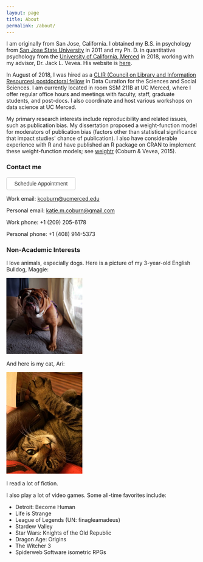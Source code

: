```yaml
---
layout: page
title: About
permalink: /about/
---
```


I am originally from San Jose, California. I obtained my B.S. in psychology from [San Jose State University](http://www.sjsu.edu/) in 2011 and my Ph. D. in quantitative psychology from the [University of California, Merced](https://www.ucmerced.edu/) in 2018, working with my advisor, Dr. Jack L. Vevea. His website is [here](http://faculty.ucmerced.edu/jvevea/).

In August of 2018, I was hired as a [CLIR (Council on Library and Information Resources) postdoctoral fellow](https://www.clir.org/fellowships/postdoc/fellowsupdate/) in Data Curation for the Sciences and Social Sciences. I am currently located in room SSM 211B at UC Merced, where I offer regular office hours and meetings with faculty, staff, graduate students, and post-docs. I also coordinate and host various workshops on data science at UC Merced.

My primary research interests include reproducibility and related issues, such as publication bias. My dissertation proposed a weight-function model for moderators of publication bias (factors other than statistical significance that impact studies' chance of publication). I also have considerable experience with R and have published an R package on CRAN to implement these weight-function models; see [weightr](https://cran.r-project.org/web/packages/weightr/index.html) (Coburn & Vevea, 2015).

### Contact me

<script src="https://api3.libcal.com/js/myscheduler.min.js"></script>
<script>
jQuery(function(){
   jQuery("#mysched_45482").LibCalMySched({iid: 4052, lid: 0, gid: 0, uid: 45482, width: 560, height: 680, title: 'Make an Appointment'});
});
</script>
<!-- Place the following link anywhere in your page. Make sure the id "mysched_45482" matches with the above code: jQuery("#mysched_45482")  //-->
<button id="mysched_45482" href="#">Schedule Appointment</button>
<!-- Below is optional button styling  //-->
<style>
#mysched_45482 {
  background: #FFFFFF;
  border: 1px solid #CCCCCC;
  border-radius: 4px;
  color: #333333;
  font: 14px Arial, Helvetica, Verdana;
  padding: 8px 20px;
  cursor: pointer;
}
#mysched_45482:hover {
  opacity: 0.9;
}
</style>

Work email: [kcoburn@ucmerced.edu](mailto:kcoburn@ucmerced.edu)

Personal email: [katie.m.coburn@gmail.com](mailto:katie.m.coburn@gmail.com)

Work phone: +1 (209) 205-6178

Personal phone: +1 (408) 914-5373

### Non-Academic Interests

I love animals, especially dogs. Here is a picture of my 3-year-old English Bulldog, Maggie:

<img src="/images/Maggie_pretty.jpg" width="200">

And here is my cat, Ari:

<img src="/images/ari_cute.jpg" width="200">

I read a lot of fiction.

I also play a lot of video games. Some all-time favorites include:
  - Detroit: Become Human
  - Life is Strange
  - League of Legends (UN: finagleamadeus)
  - Stardew Valley
  - Star Wars: Knights of the Old Republic
  - Dragon Age: Origins
  - The Witcher 3
  - Spiderweb Software isometric RPGs
